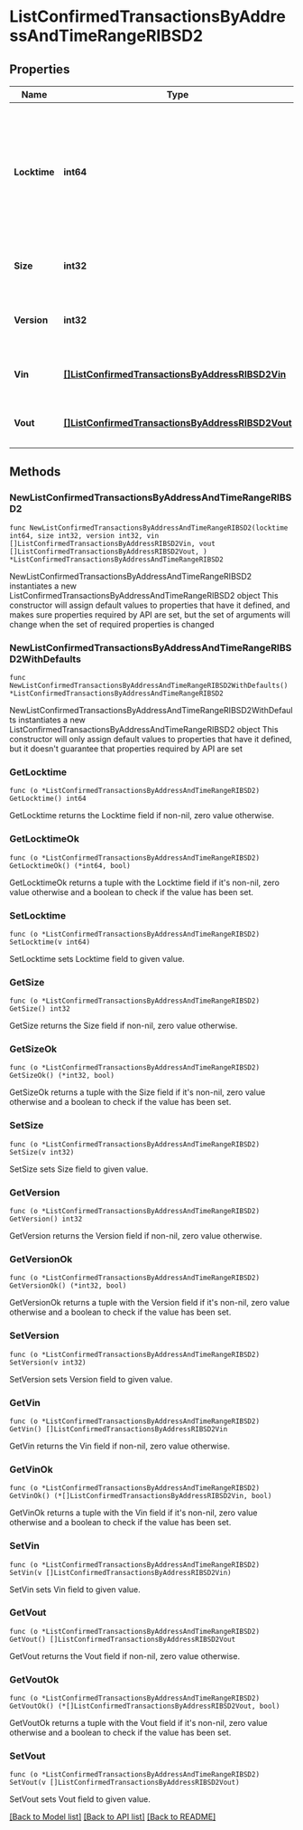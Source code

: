 # ListConfirmedTransactionsByAddressAndTimeRangeRIBSD2

## Properties

Name | Type | Description | Notes
------------ | ------------- | ------------- | -------------
**Locktime** | **int64** | Represents the locktime on the transaction on the specific blockchain, i.e. the blockheight at which the transaction is valid. | 
**Size** | **int32** | Represents the total size of this transaction. | 
**Version** | **int32** | Represents the transaction&#39;s version number. | 
**Vin** | [**[]ListConfirmedTransactionsByAddressRIBSD2Vin**](ListConfirmedTransactionsByAddressRIBSD2Vin.md) | Represents the transaction inputs. | 
**Vout** | [**[]ListConfirmedTransactionsByAddressRIBSD2Vout**](ListConfirmedTransactionsByAddressRIBSD2Vout.md) | Represents the transaction outputs. | 

## Methods

### NewListConfirmedTransactionsByAddressAndTimeRangeRIBSD2

`func NewListConfirmedTransactionsByAddressAndTimeRangeRIBSD2(locktime int64, size int32, version int32, vin []ListConfirmedTransactionsByAddressRIBSD2Vin, vout []ListConfirmedTransactionsByAddressRIBSD2Vout, ) *ListConfirmedTransactionsByAddressAndTimeRangeRIBSD2`

NewListConfirmedTransactionsByAddressAndTimeRangeRIBSD2 instantiates a new ListConfirmedTransactionsByAddressAndTimeRangeRIBSD2 object
This constructor will assign default values to properties that have it defined,
and makes sure properties required by API are set, but the set of arguments
will change when the set of required properties is changed

### NewListConfirmedTransactionsByAddressAndTimeRangeRIBSD2WithDefaults

`func NewListConfirmedTransactionsByAddressAndTimeRangeRIBSD2WithDefaults() *ListConfirmedTransactionsByAddressAndTimeRangeRIBSD2`

NewListConfirmedTransactionsByAddressAndTimeRangeRIBSD2WithDefaults instantiates a new ListConfirmedTransactionsByAddressAndTimeRangeRIBSD2 object
This constructor will only assign default values to properties that have it defined,
but it doesn't guarantee that properties required by API are set

### GetLocktime

`func (o *ListConfirmedTransactionsByAddressAndTimeRangeRIBSD2) GetLocktime() int64`

GetLocktime returns the Locktime field if non-nil, zero value otherwise.

### GetLocktimeOk

`func (o *ListConfirmedTransactionsByAddressAndTimeRangeRIBSD2) GetLocktimeOk() (*int64, bool)`

GetLocktimeOk returns a tuple with the Locktime field if it's non-nil, zero value otherwise
and a boolean to check if the value has been set.

### SetLocktime

`func (o *ListConfirmedTransactionsByAddressAndTimeRangeRIBSD2) SetLocktime(v int64)`

SetLocktime sets Locktime field to given value.


### GetSize

`func (o *ListConfirmedTransactionsByAddressAndTimeRangeRIBSD2) GetSize() int32`

GetSize returns the Size field if non-nil, zero value otherwise.

### GetSizeOk

`func (o *ListConfirmedTransactionsByAddressAndTimeRangeRIBSD2) GetSizeOk() (*int32, bool)`

GetSizeOk returns a tuple with the Size field if it's non-nil, zero value otherwise
and a boolean to check if the value has been set.

### SetSize

`func (o *ListConfirmedTransactionsByAddressAndTimeRangeRIBSD2) SetSize(v int32)`

SetSize sets Size field to given value.


### GetVersion

`func (o *ListConfirmedTransactionsByAddressAndTimeRangeRIBSD2) GetVersion() int32`

GetVersion returns the Version field if non-nil, zero value otherwise.

### GetVersionOk

`func (o *ListConfirmedTransactionsByAddressAndTimeRangeRIBSD2) GetVersionOk() (*int32, bool)`

GetVersionOk returns a tuple with the Version field if it's non-nil, zero value otherwise
and a boolean to check if the value has been set.

### SetVersion

`func (o *ListConfirmedTransactionsByAddressAndTimeRangeRIBSD2) SetVersion(v int32)`

SetVersion sets Version field to given value.


### GetVin

`func (o *ListConfirmedTransactionsByAddressAndTimeRangeRIBSD2) GetVin() []ListConfirmedTransactionsByAddressRIBSD2Vin`

GetVin returns the Vin field if non-nil, zero value otherwise.

### GetVinOk

`func (o *ListConfirmedTransactionsByAddressAndTimeRangeRIBSD2) GetVinOk() (*[]ListConfirmedTransactionsByAddressRIBSD2Vin, bool)`

GetVinOk returns a tuple with the Vin field if it's non-nil, zero value otherwise
and a boolean to check if the value has been set.

### SetVin

`func (o *ListConfirmedTransactionsByAddressAndTimeRangeRIBSD2) SetVin(v []ListConfirmedTransactionsByAddressRIBSD2Vin)`

SetVin sets Vin field to given value.


### GetVout

`func (o *ListConfirmedTransactionsByAddressAndTimeRangeRIBSD2) GetVout() []ListConfirmedTransactionsByAddressRIBSD2Vout`

GetVout returns the Vout field if non-nil, zero value otherwise.

### GetVoutOk

`func (o *ListConfirmedTransactionsByAddressAndTimeRangeRIBSD2) GetVoutOk() (*[]ListConfirmedTransactionsByAddressRIBSD2Vout, bool)`

GetVoutOk returns a tuple with the Vout field if it's non-nil, zero value otherwise
and a boolean to check if the value has been set.

### SetVout

`func (o *ListConfirmedTransactionsByAddressAndTimeRangeRIBSD2) SetVout(v []ListConfirmedTransactionsByAddressRIBSD2Vout)`

SetVout sets Vout field to given value.



[[Back to Model list]](../README.md#documentation-for-models) [[Back to API list]](../README.md#documentation-for-api-endpoints) [[Back to README]](../README.md)


